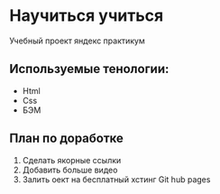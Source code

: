 # Научиться учиться

Учебный проект яндекс практикум

## Используемые тенологии:

- Html
- Css
- БЭМ 

## План по доработке

1. Сделать якорные ссылки
2. Добавить больше видео
3. Залить оект на бесплатный хстинг Git hub pages